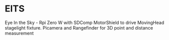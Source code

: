 # EITS
Eye In the Sky - Rpi Zero W with SDComp MotorShield to drive MovingHead stagelight fixture. Picamera and Rangefinder for 3D point and distance measurement
